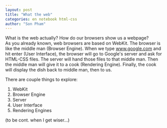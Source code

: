 ```yaml
---
layout: post
title: "What the web"
categories: en notebook html-css
author: "Son Pham"
---
```


What is the web actually? How do our browsers show us a webpage?  
As you already known, web browsers  are based on WebKit.
The browser is like the middle man (Browser Engine). 
When we type www.google.com and hit enter (User Interface), 
the browser will go to Google's server and ask for HTML-CSS files. 
The server will hand those files to that middle man. 
Then the middle man will give it to a cook (Rendering Engine). 
Finally, the cook will display the dish back to middle man, then to us.  
  
There are couple things to explore:  
1. WebKit  
2. Browser Engine  
3. Server
4. User Interface
5. Rendering Engines



(to be cont. when I get wiser...)

